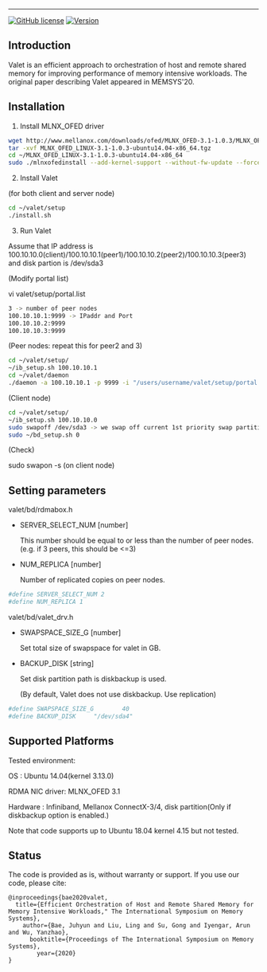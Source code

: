 -----------------
[![GitHub license](https://img.shields.io/badge/license-apache-green.svg?style=flat)](https://www.apache.org/licenses/LICENSE-2.0)
[![Version](https://img.shields.io/badge/version-0.0.1-red.svg?style=flat)]()
## Introduction

Valet is an efficient approach to orchestration of host and remote shared memory for improving performance of memory intensive workloads.
The original paper describing Valet appeared in MEMSYS'20.

## Installation

1. Install MLNX_OFED driver
```bash
wget http://www.mellanox.com/downloads/ofed/MLNX_OFED-3.1-1.0.3/MLNX_OFED_LINUX-3.1-1.0.3-ubuntu14.04-x86_64.tgz .
tar -xvf MLNX_OFED_LINUX-3.1-1.0.3-ubuntu14.04-x86_64.tgz
cd ~/MLNX_OFED_LINUX-3.1-1.0.3-ubuntu14.04-x86_64
sudo ./mlnxofedinstall --add-kernel-support --without-fw-update --force
```

2. Install Valet

(for both client and server node)
```bash
cd ~/valet/setup
./install.sh
```

3. Run Valet

Assume that IP address is 100.10.10.0(client)/100.10.10.1(peer1)/100.10.10.2(peer2)/100.10.10.3(peer3) and disk partion is /dev/sda3

(Modify portal list)

vi valet/setup/portal.list
```bash
3 -> number of peer nodes
100.10.10.1:9999 -> IPaddr and Port
100.10.10.2:9999
100.10.10.3:9999
```

(Peer nodes: repeat this for peer2 and 3)
```bash
cd ~/valet/setup/
~/ib_setup.sh 100.10.10.1
cd ~/valet/daemon
./daemon -a 100.10.10.1 -p 9999 -i "/users/username/valet/setup/portal.list"
```

(Client node)
```bash
cd ~/valet/setup/
~/ib_setup.sh 100.10.10.0
sudo swapoff /dev/sda3 -> we swap off current 1st priority swap partition(It may vary on systems).
sudo ~/bd_setup.sh 0
```

(Check)

sudo swapon -s (on client node)

## Setting parameters

valet/bd/rdmabox.h

- SERVER_SELECT_NUM [number]

  This number should be equal to or less than the number of peer nodes.(e.g. if 3 peers, this should be <=3)

- NUM_REPLICA [number]

  Number of replicated copies on peer nodes.
```bash
#define SERVER_SELECT_NUM 2
#define NUM_REPLICA 1
```

valet/bd/valet_drv.h

- SWAPSPACE_SIZE_G [number]

  Set total size of swapspace for valet in GB.

- BACKUP_DISK [string]

  Set disk partition path is diskbackup is used. 

  (By default, Valet does not use diskbackup. Use replication)

```bash
#define SWAPSPACE_SIZE_G        40
#define BACKUP_DISK     "/dev/sda4"
```

## Supported Platforms

Tested environment:

OS : Ubuntu 14.04(kernel 3.13.0)

RDMA NIC driver: MLNX_OFED 3.1

Hardware : Infiniband, Mellanox ConnectX-3/4, disk partition(Only if diskbackup option is enabled.)


Note that code supports up to Ubuntu 18.04 kernel 4.15 but not tested.

## Status

The code is provided as is, without warranty or support. If you use our code, please cite:
```
@inproceedings{bae2020valet,
  title={Efficient Orchestration of Host and Remote Shared Memory for Memory Intensive Workloads," The International Symposium on Memory Systems},
    author={Bae, Juhyun and Liu, Ling and Su, Gong and Iyengar, Arun and Wu, Yanzhao},
      booktitle={Proceedings of The International Symposium on Memory Systems},
        year={2020}
}
```
